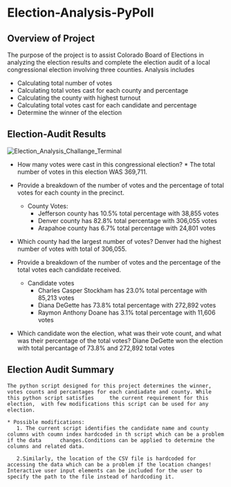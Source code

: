 # Election-Analysis-PyPoll

## Overview of Project
The purpose of the project is to assist Colorado Board of Elections in analyzing the election results and complete the election audit of a local congressional election involving three counties. Analysis includes
  * Calculating total number of votes
  * Calculating total votes cast for each county and percentage
  * Calculating the county with highest turnout
  * Calculating total votes cast for each candidate and percentage
  * Determine the winner of the election

 ## Election-Audit Results
 
 ![Election_Analysis_Challange_Terminal](https://user-images.githubusercontent.com/76926148/187254230-23d231a3-7eb6-443d-a021-d77e0390cd7e.PNG)
 
 * How many votes were cast in this congressional election?
        * The total number of votes in this election WAS 369,711.
   
 * Provide a breakdown of the number of votes and the percentage of total votes for each county in the precinct.
    - County Votes:
        * Jefferson county has 10.5% total percentage with 38,855 votes
        * Denver county has 82.8% total percentage with 306,055 votes
        * Arapahoe county has 6.7% total percentage with 24,801 votes
  
 * Which county had the largest number of votes?
    Denver had the highest number of votes with total of 306,055.

 * Provide a breakdown of the number of votes and the percentage of the total votes each candidate received.
    - Candidate votes
        * Charles Casper Stockham has 23.0% total percentage with 85,213 votes
        * Diana DeGette has 73.8% total percentage with 272,892 votes
        * Raymon Anthony Doane has 3.1% total percentage with 11,606 votes

 * Which candidate won the election, what was their vote count, and what was their percentage of the total votes?
    Diane DeGette won the election with total percantage of 73.8% and 272,892 total votes

 ## Election Audit Summary
    The python script designed for this project determines the winner, votes counts and percantages for each candiadate and county. While this python script satisfies     the current requirement for this election,  with few modifications this script can be used for any election.

    * Possible modifications:
       1. The current script identifies the candidate name and county columns with coumn index hardcoded in th script which can be a problem if the data      changes.Conditions can be applied to determine the columns and related data.

       2.Similarly, the location of the CSV file is hardcoded for accessing the data which can be a problem if the location changes! Interactive user input elements can be included for the user to specify the path to the file instead of hardcoding it.
       
       
